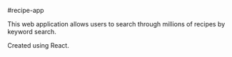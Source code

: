 #recipe-app

This web application allows users to search through millions of recipes by keyword search. 

Created using React.
